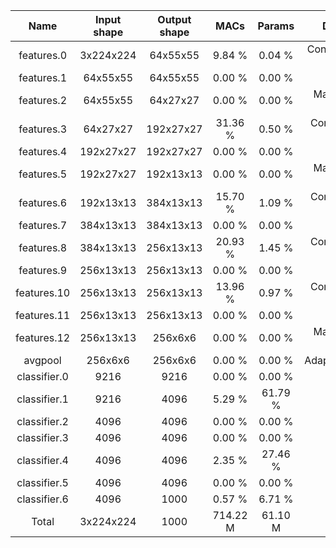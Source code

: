 | Name         | Input shape | Output shape |     MACs |   Params | Description         |
|:------------:|:-----------:|:------------:|:--------:|:--------:|:-------------------:|
| features.0   |  3x224x224  |   64x55x55   |   9.84 % |   0.04 % | Conv2d k=11 p=2 s=4 |
| features.1   |   64x55x55  |   64x55x55   |   0.00 % |   0.00 % | ReLU                |
| features.2   |   64x55x55  |   64x27x27   |   0.00 % |   0.00 % | MaxPool2d k=3 s=2   |
| features.3   |   64x27x27  |  192x27x27   |  31.36 % |   0.50 % | Conv2d k=5 p=2 s=1  |
| features.4   |  192x27x27  |  192x27x27   |   0.00 % |   0.00 % | ReLU                |
| features.5   |  192x27x27  |  192x13x13   |   0.00 % |   0.00 % | MaxPool2d k=3 s=2   |
| features.6   |  192x13x13  |  384x13x13   |  15.70 % |   1.09 % | Conv2d k=3 p=1 s=1  |
| features.7   |  384x13x13  |  384x13x13   |   0.00 % |   0.00 % | ReLU                |
| features.8   |  384x13x13  |  256x13x13   |  20.93 % |   1.45 % | Conv2d k=3 p=1 s=1  |
| features.9   |  256x13x13  |  256x13x13   |   0.00 % |   0.00 % | ReLU                |
| features.10  |  256x13x13  |  256x13x13   |  13.96 % |   0.97 % | Conv2d k=3 p=1 s=1  |
| features.11  |  256x13x13  |  256x13x13   |   0.00 % |   0.00 % | ReLU                |
| features.12  |  256x13x13  |   256x6x6    |   0.00 % |   0.00 % | MaxPool2d k=3 s=2   |
| avgpool      |   256x6x6   |   256x6x6    |   0.00 % |   0.00 % | AdaptiveAvgPool2d   |
| classifier.0 |     9216    |     9216     |   0.00 % |   0.00 % | Dropout             |
| classifier.1 |     9216    |     4096     |   5.29 % |  61.79 % | Linear              |
| classifier.2 |     4096    |     4096     |   0.00 % |   0.00 % | ReLU                |
| classifier.3 |     4096    |     4096     |   0.00 % |   0.00 % | Dropout             |
| classifier.4 |     4096    |     4096     |   2.35 % |  27.46 % | Linear              |
| classifier.5 |     4096    |     4096     |   0.00 % |   0.00 % | ReLU                |
| classifier.6 |     4096    |     1000     |   0.57 % |   6.71 % | Linear              |
| Total        |  3x224x224  |     1000     | 714.22 M |  61.10 M | AlexNet             |
